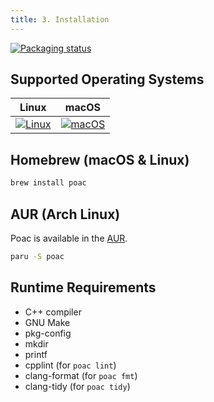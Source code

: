 ```yaml
---
title: 3. Installation
---
```


[![Packaging status](https://repology.org/badge/vertical-allrepos/poac.svg)](https://repology.org/project/poac/versions)

## Supported Operating Systems

|                                                                      Linux                                                                       |                                                                      macOS                                                                       |
| :----------------------------------------------------------------------------------------------------------------------------------------------: | :----------------------------------------------------------------------------------------------------------------------------------------------: |
| [![Linux](https://github.com/poac-dev/poac/actions/workflows/linux.yml/badge.svg)](https://github.com/poac-dev/poac/actions/workflows/linux.yml) | [![macOS](https://github.com/poac-dev/poac/actions/workflows/macos.yml/badge.svg)](https://github.com/poac-dev/poac/actions/workflows/macos.yml) |

## Homebrew (macOS & Linux)

```sh
brew install poac
```

## AUR (Arch Linux)

Poac is available in the [AUR](https://aur.archlinux.org/packages/poac).

```sh
paru -S poac
```

## Runtime Requirements

* C++ compiler
* GNU Make
* pkg-config
* mkdir
* printf
* cpplint (for `poac lint`)
* clang-format (for `poac fmt`)
* clang-tidy (for `poac tidy`)
